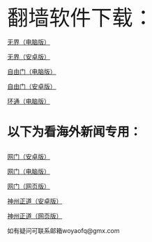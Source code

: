 <font size="9" >翻墙软件下载：</font>
<p><a href="https://github.com/woyaofq/xz/raw/master/u1902.exe">无界（电脑版）</a></p>
<p><a href="https://github.com/woyaofq/xz/raw/master/um4.6.apk">无界（安卓版）</a></p>
<p><a href="https://github.com/woyaofq/xz/raw/master/fg769p.exe">自由门（电脑版）</a></p>
<p><a href="https://github.com/woyaofq/xz/raw/master/fgma.apk">自由门（安卓版）</a></p>
<p><a href="https://raw.githubusercontent.com/opipe/up/master/oPipe.zip">环通（电脑版）</a></p>
<h1><p><strong>以下为看海外新闻专用：</strong></p></h1>
<p><a href="https://raw.githubusercontent.com/opipe/up/master/oGatea.apk">网门（安卓版）</a></p>
<p><a href="https://raw.githubusercontent.com/opipe/up/master/oGate.zip">网门（电脑版）</a></p>
<p><a href="https://github.com/odoor2/oo/blob/master/README.md">网门（网页版）</a></p>
<p><a href="https://raw.githubusercontent.com/SzzdOgate/update/master/extras/SzzdOgate.apk?fldfh2">神州正道（安卓版）</a></p>
<p><a href="https://raw.githubusercontent.com/hxrfvz257/www/master/szzd/szzdogate.rar?fldfh2">神州正道（网页版）</a></p>
<p>如有疑问可联系邮箱woyaofq@gmx.com </a></p>
